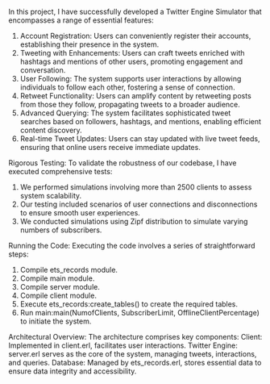In this project, I have successfully developed a Twitter Engine Simulator that encompasses a range of essential features:
1. Account Registration: Users can conveniently register their accounts, establishing their presence in the system.
2. Tweeting with Enhancements: Users can craft tweets enriched with hashtags and mentions of other users, promoting engagement and conversation.
3. User Following: The system supports user interactions by allowing individuals to follow each other, fostering a sense of connection.
4. Retweet Functionality: Users can amplify content by retweeting posts from those they follow, propagating tweets to a broader audience.
5. Advanced Querying: The system facilitates sophisticated tweet searches based on followers, hashtags, and mentions, enabling efficient content discovery.
6. Real-time Tweet Updates: Users can stay updated with live tweet feeds, ensuring that online users receive immediate updates.

Rigorous Testing:
To validate the robustness of our codebase, I have executed comprehensive tests:
1. We performed simulations involving more than 2500 clients to assess system scalability.
2. Our testing included scenarios of user connections and disconnections to ensure smooth user experiences.
3. We conducted simulations using Zipf distribution to simulate varying numbers of subscribers.

Running the Code:
Executing the code involves a series of straightforward steps:
1. Compile ets_records module.
2. Compile main module.
3. Compile server module.
4. Compile client module.
5. Execute ets_records:create_tables() to create the required tables.
6. Run main:main(NumofClients, SubscriberLimit, OfflineClientPercentage) to initiate the system.

Architectural Overview:
The architecture comprises key components:
Client: Implemented in client.erl, facilitates user interactions.
Twitter Engine: server.erl serves as the core of the system, managing tweets, interactions, and queries.
Database: Managed by ets_records.erl, stores essential data to ensure data integrity and accessibility.